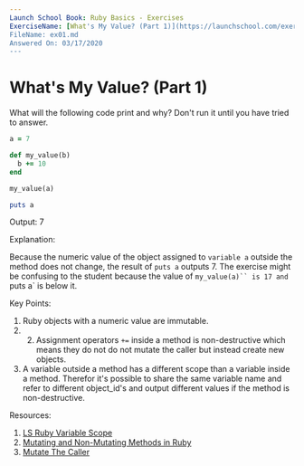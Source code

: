 ```yaml
---
Launch School Book: Ruby Basics - Exercises
ExerciseName: [What's My Value? (Part 1)](https://launchschool.com/exercises/10b4a68a)
FileName: ex01.md
Answered On: 03/17/2020
---
```


# What's My Value? (Part 1)

What will the following code print and why? Don't run it until you have tried to answer.

```ruby
a = 7

def my_value(b)
  b += 10
end

my_value(a)

puts a
```
Output: 7

Explanation: 

Because the numeric value of the object assigned to `variable a` outside the method 
does not change, the result of `puts a` outputs 7.  The exercise might be confusing 
to the student because the value of  `my_value(a)`` is 17 and `puts a` is below it.

Key Points: 

1. Ruby objects with a numeric value are immutable. 
2. 2. Assignment operators `+=` inside a method is non-destructive which means they 
do not do not mutate the caller but instead create new objects.
3. A variable outside a method has a different scope than a variable inside 
a method. Therefor it's possible to share the same variable name and refer to 
different object_id's and output different values if the method is non-destructive.

Resources:

1. [LS Ruby Variable Scope](https://launchschool.com/books/ruby/read/variables#variablescope)
2. [Mutating and Non-Mutating Methods in Ruby](https://launchschool.com/blog/mutating-and-non-mutating-methods)
3. [Mutate The Caller](https://medium.com/@anacasilva/mutate-the-caller-bf01d90c15a6)